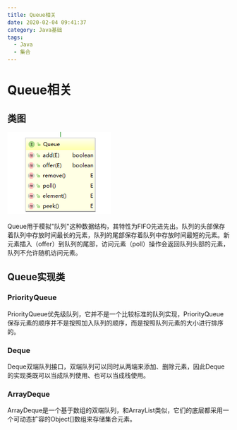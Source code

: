 ```yaml
---
title: Queue相关
date: 2020-02-04 09:41:37
category: Java基础
tags: 
  - Java
  - 集合
---
```


# Queue相关

## 类图

![Queue类图](/images/Queue相关/Queue类图.png)

Queue用于模拟"队列"这种数据结构，其特性为FIFO先进先出。队列的头部保存着队列中存放时间最长的元素，队列的尾部保存着队列中存放时间最短的元素。新元素插入（offer）到队列的尾部，访问元素（poll）操作会返回队列头部的元素，队列不允许随机访问元素。

## Queue实现类

### PriorityQueue

PriorityQueue优先级队列，它并不是一个比较标准的队列实现，PriorityQueue保存元素的顺序并不是按照加入队列的顺序，而是按照队列元素的大小进行排序的。

### Deque

Deque双端队列接口，双端队列可以同时从两端来添加、删除元素，因此Deque的实现类既可以当成队列使用、也可以当成栈使用。

### ArrayDeque

ArrayDeque是一个基于数组的双端队列，和ArrayList类似，它们的底层都采用一个可动态扩容的Object[]数组来存储集合元素。
